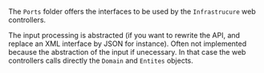 The `Ports` folder offers the interfaces to be used by the `Infrastrucure` web controllers.
 
The input processing is abstracted (if you want to rewrite the API, and replace an XML interface by JSON for instance).
Often not implemented because the abstraction of the input if unecessary.
In that case the web controllers calls directly the `Domain` and `Entites` objects.
